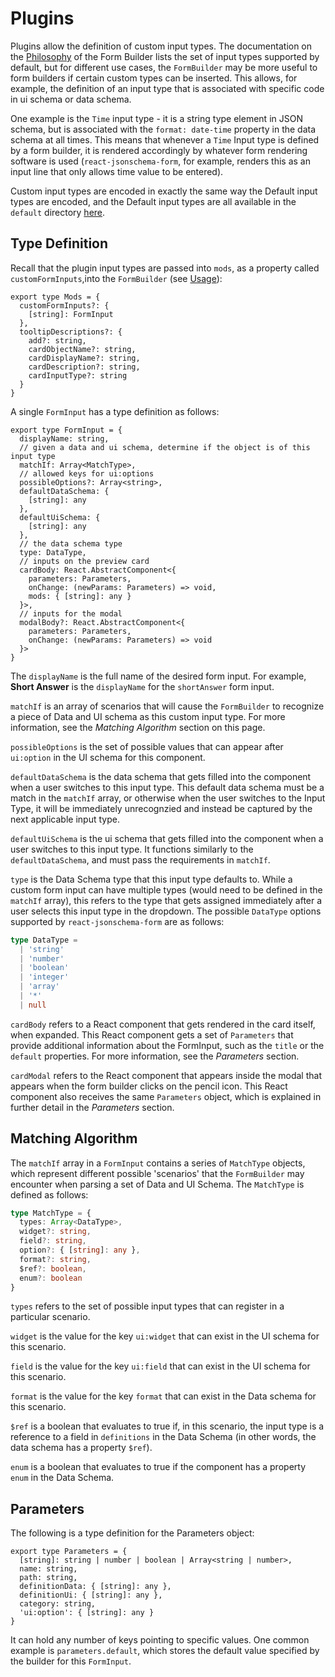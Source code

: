 # Plugins

Plugins allow the definition of custom input types. The documentation on the [Philosophy](Philosophy.md) of the Form Builder lists the set of input types supported by default, but for different use cases, the `FormBuilder` may be more useful to form builders if certain custom types can be inserted. This allows, for example, the definition of an input type that is associated with specific code in ui schema or data schema.

One example is the `Time` input type - it is a string type element in JSON schema, but is associated with the `format: date-time` property in the data schema at all times. This means that whenever a `Time` Input type is defined by a form builder, it is rendered accordingly by whatever form rendering software is used (`react-jsonschema-form`, for example, renders this as an input line that only allows time value to be entered).

Custom input types are encoded in exactly the same way the Default input types are encoded, and the Default input types are all available in the `default` directory [here](https://github.com/ginkgobioworks/react-json-schema-form-builder/tree/main/src/formBuilder/defaults).

## Type Definition

Recall that the plugin input types are passed into `mods`, as a property called `customFormInputs`,into the `FormBuilder` (see [Usage](Usage.md)):

```react
export type Mods = {
  customFormInputs?: {
    [string]: FormInput
  },
  tooltipDescriptions?: {
    add?: string,
    cardObjectName?: string,
    cardDisplayName?: string,
    cardDescription?: string,
    cardInputType?: string
  }
}
```

A single `FormInput` has a type definition as follows:

```react
export type FormInput = {
  displayName: string,
  // given a data and ui schema, determine if the object is of this input type
  matchIf: Array<MatchType>,
  // allowed keys for ui:options
  possibleOptions?: Array<string>,
  defaultDataSchema: {
    [string]: any
  },
  defaultUiSchema: {
    [string]: any
  },
  // the data schema type
  type: DataType,
  // inputs on the preview card
  cardBody: React.AbstractComponent<{
    parameters: Parameters,
    onChange: (newParams: Parameters) => void,
    mods: { [string]: any }
  }>,
  // inputs for the modal
  modalBody?: React.AbstractComponent<{
    parameters: Parameters,
    onChange: (newParams: Parameters) => void
  }>
}
```

The `displayName` is the full name of the desired form input. For example, **Short Answer** is the `displayName` for the `shortAnswer` form input. 

`matchIf` is an array of scenarios that will cause the `FormBuilder` to recognize a piece of Data and UI schema as this custom input type. For more information, see the *Matching Algorithm* section on this page.

`possibleOptions` is the set of possible values that can appear after `ui:option` in the UI schema for this component.

`defaultDataSchema` is the data schema that gets filled into the component when a user switches to this input type. This default data schema must be a match in the `matchIf` array, or otherwise when the user switches to the Input Type, it will be immediately unrecognzied and instead be captured by the next applicable input type.

`defaultUiSchema` is the ui schema that gets filled into the component when a user switches to this input type. It functions similarly to the `defaultDataSchema`, and must pass the requirements in `matchIf`.

`type` is the Data Schema type that this input type defaults to. While a custom form input can have multiple types (would need to be defined in the `matchIf` array), this refers to the type that gets assigned immediately after a user selects this input type in the dropdown. The possible `DataType` options supported by `react-jsonschema-form` are as follows:

```typescript
type DataType =
  | 'string'
  | 'number'
  | 'boolean'
  | 'integer'
  | 'array'
  | '*'
  | null
```

`cardBody` refers to a React component that gets rendered in the card itself, when expanded. This React component gets a set of `Parameters` that provide additional information about the FormInput, such as the `title` or the `default` properties. For more information, see the *Parameters* section.

`cardModal` refers to the React component that appears inside the modal that appears when the form builder clicks on the pencil icon. This React component also receives the same `Parameters` object, which is explained in further detail in the *Parameters* section.

## Matching Algorithm

The `matchIf` array in a `FormInput` contains a series of `MatchType` objects, which represent different possible 'scenarios' that the `FormBuilder` may encounter when parsing a set of Data and UI Schema. The `MatchType` is defined as follows:

```typescript
type MatchType = {
  types: Array<DataType>,
  widget?: string,
  field?: string,
  option?: { [string]: any },
  format?: string,
  $ref?: boolean,
  enum?: boolean
}
```

`types` refers to the set of possible input types that can register in a particular scenario.

`widget` is the value for the key `ui:widget` that can exist in the UI schema for this scenario.

`field` is the value for the key `ui:field` that can exist in the UI schema for this scenario.

`format` is the value for the key `format` that can exist in the Data schema for this scenario.

`$ref` is a boolean that evaluates to true if, in this scenario, the input type is a reference to a field in `definitions` in the Data Schema (in other words, the data schema has a property `$ref`).

`enum` is a boolean that evaluates to true if the component has a property `enum` in the Data Schema.

## Parameters

The following is a type definition for the Parameters object:

```react
export type Parameters = {
  [string]: string | number | boolean | Array<string | number>,
  name: string,
  path: string,
  definitionData: { [string]: any },
  definitionUi: { [string]: any },
  category: string,
  'ui:option': { [string]: any }
}
```

It can hold any number of keys pointing to specific values. One common example is `parameters.default`, which stores the default value specified by the builder for this `FormInput`.

